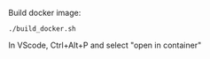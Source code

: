 Build docker image:
```
./build_docker.sh
```

In VScode, Ctrl+Alt+P and select "open in container"
